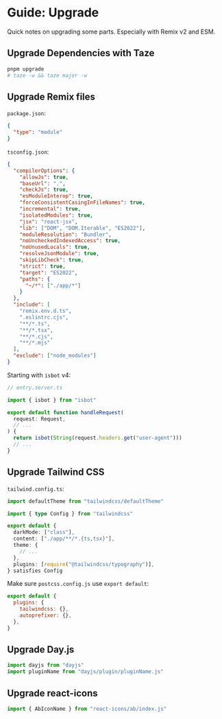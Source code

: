 # Guide: Upgrade

Quick notes on upgrading some parts. Especially with Remix v2 and ESM.

## Upgrade Dependencies with Taze

```sh
pnpm upgrade
# taze -w && taze major -w
```

## Upgrade Remix files

`package.json`:

```json
{
  "type": "module"
}
```

`tsconfig.json`:

```json
{
  "compilerOptions": {
    "allowJs": true,
    "baseUrl": ".",
    "checkJs": true,
    "esModuleInterop": true,
    "forceConsistentCasingInFileNames": true,
    "incremental": true,
    "isolatedModules": true,
    "jsx": "react-jsx",
    "lib": ["DOM", "DOM.Iterable", "ES2022"],
    "moduleResolution": "Bundler",
    "noUncheckedIndexedAccess": true,
    "noUnusedLocals": true,
    "resolveJsonModule": true,
    "skipLibCheck": true,
    "strict": true,
    "target": "ES2022",
    "paths": {
      "~/*": ["./app/*"]
    }
  },
  "include": [
    "remix.env.d.ts",
    ".eslintrc.cjs",
    "**/*.ts",
    "**/*.tsx",
    "**/*.cjs",
    "**/*.mjs"
  ],
  "exclude": ["node_modules"]
}
```

Starting with `isbot` v4:

```ts
// entry.server.ts

import { isbot } from "isbot"

export default function handleRequest(
  request: Request,
  // ...
) {
  return isbot(String(request.headers.get("user-agent")))
  // ...
}
```

## Upgrade Tailwind CSS

`tailwind.config.ts`:

```ts
import defaultTheme from "tailwindcss/defaultTheme"

import { type Config } from "tailwindcss"

export default {
  darkMode: ["class"],
  content: ["./app/**/*.{ts,tsx}"],
  theme: {
    // ...
  },
  plugins: [require("@tailwindcss/typography")],
} satisfies Config
```

Make sure `postcss.config.js` use `export default`:

```js
export default {
  plugins: {
    tailwindcss: {},
    autoprefixer: {},
  },
}
```

## Upgrade Day.js

```ts
import dayjs from "dayjs"
import pluginName from "dayjs/plugin/pluginName.js"
```

## Upgrade react-icons

```ts
import { AbIconName } from "react-icons/ab/index.js"
```
